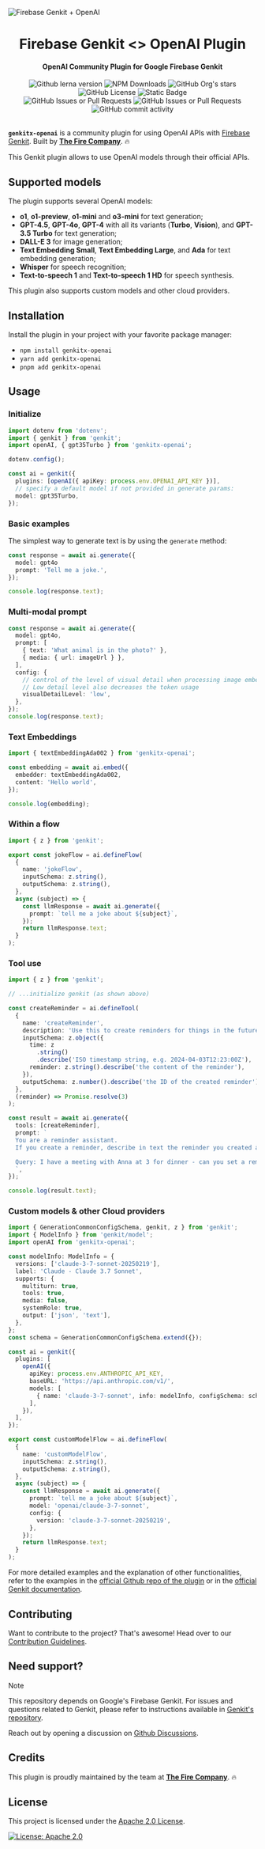 ![Firebase Genkit + OpenAI](https://github.com/TheFireCo/genkit-plugins/blob/main/assets/genkit-openai.png?raw=true)

<h1 align="center">
   Firebase Genkit <> OpenAI Plugin
</h1>

<h4 align="center">OpenAI Community Plugin for Google Firebase Genkit</h4>

<div align="center">
   <img alt="Github lerna version" src="https://img.shields.io/github/lerna-json/v/TheFireCo/genkit-plugins?label=version">
   <img alt="NPM Downloads" src="https://img.shields.io/npm/dw/genkitx-openai">
   <img alt="GitHub Org's stars" src="https://img.shields.io/github/stars/TheFireCo?style=social">
   <img alt="GitHub License" src="https://img.shields.io/github/license/TheFireCo/genkit-plugins">
   <img alt="Static Badge" src="https://img.shields.io/badge/yes-a?label=maintained">
</div>

<div align="center">
   <img alt="GitHub Issues or Pull Requests" src="https://img.shields.io/github/issues/TheFireCo/genkit-plugins?color=blue">
   <img alt="GitHub Issues or Pull Requests" src="https://img.shields.io/github/issues-pr/TheFireCo/genkit-plugins?color=blue">
   <img alt="GitHub commit activity" src="https://img.shields.io/github/commit-activity/m/TheFireCo/genkit-plugins">
</div>

</br>

**`genkitx-openai`** is a community plugin for using OpenAI APIs with
[Firebase Genkit](https://github.com/firebase/genkit). Built by [**The Fire Company**](https://github.com/TheFireCo). 🔥

This Genkit plugin allows to use OpenAI models through their official APIs.

## Supported models

The plugin supports several OpenAI models:

- **o1**, **o1-preview**, **o1-mini** and **o3-mini** for text generation;
- **GPT-4.5**, **GPT-4o**, **GPT-4** with all its variants (**Turbo**, **Vision**), and **GPT-3.5 Turbo** for text generation;
- **DALL-E 3** for image generation;
- **Text Embedding Small**, **Text Embedding Large**, and **Ada** for text embedding generation;
- **Whisper** for speech recognition;
- **Text-to-speech 1** and **Text-to-speech 1 HD** for speech synthesis.

This plugin also supports custom models and other cloud providers.

## Installation

Install the plugin in your project with your favorite package manager:

- `npm install genkitx-openai`
- `yarn add genkitx-openai`
- `pnpm add genkitx-openai`

## Usage

### Initialize

```typescript
import dotenv from 'dotenv';
import { genkit } from 'genkit';
import openAI, { gpt35Turbo } from 'genkitx-openai';

dotenv.config();

const ai = genkit({
  plugins: [openAI({ apiKey: process.env.OPENAI_API_KEY })],
  // specify a default model if not provided in generate params:
  model: gpt35Turbo,
});
```

### Basic examples

The simplest way to generate text is by using the `generate` method:

```typescript
const response = await ai.generate({
  model: gpt4o
  prompt: 'Tell me a joke.',
});

console.log(response.text);
```

### Multi-modal prompt

```typescript
const response = await ai.generate({
  model: gpt4o,
  prompt: [
    { text: 'What animal is in the photo?' },
    { media: { url: imageUrl } },
  ],
  config: {
    // control of the level of visual detail when processing image embeddings
    // Low detail level also decreases the token usage
    visualDetailLevel: 'low',
  },
});
console.log(response.text);
```

### Text Embeddings

```typescript
import { textEmbeddingAda002 } from 'genkitx-openai';

const embedding = await ai.embed({
  embedder: textEmbeddingAda002,
  content: 'Hello world',
});

console.log(embedding);
```

### Within a flow

```typescript
import { z } from 'genkit';

export const jokeFlow = ai.defineFlow(
  {
    name: 'jokeFlow',
    inputSchema: z.string(),
    outputSchema: z.string(),
  },
  async (subject) => {
    const llmResponse = await ai.generate({
      prompt: `tell me a joke about ${subject}`,
    });
    return llmResponse.text;
  }
);
```

### Tool use

```typescript
import { z } from 'genkit';

// ...initialize genkit (as shown above)

const createReminder = ai.defineTool(
  {
    name: 'createReminder',
    description: 'Use this to create reminders for things in the future',
    inputSchema: z.object({
      time: z
        .string()
        .describe('ISO timestamp string, e.g. 2024-04-03T12:23:00Z'),
      reminder: z.string().describe('the content of the reminder'),
    }),
    outputSchema: z.number().describe('the ID of the created reminder'),
  },
  (reminder) => Promise.resolve(3)
);

const result = await ai.generate({
  tools: [createReminder],
  prompt: `
  You are a reminder assistant.
  If you create a reminder, describe in text the reminder you created as a response.

  Query: I have a meeting with Anna at 3 for dinner - can you set a reminder for the time?
  `,
});

console.log(result.text);
```

### Custom models & other Cloud providers

```typescript
import { GenerationCommonConfigSchema, genkit, z } from 'genkit';
import { ModelInfo } from 'genkit/model';
import openAI from 'genkitx-openai';

const modelInfo: ModelInfo = {
  versions: ['claude-3-7-sonnet-20250219'],
  label: 'Claude - Claude 3.7 Sonnet',
  supports: {
    multiturn: true,
    tools: true,
    media: false,
    systemRole: true,
    output: ['json', 'text'],
  },
};
const schema = GenerationCommonConfigSchema.extend({});

const ai = genkit({
  plugins: [
    openAI({
      apiKey: process.env.ANTHROPIC_API_KEY,
      baseURL: 'https://api.anthropic.com/v1/',
      models: [
        { name: 'claude-3-7-sonnet', info: modelInfo, configSchema: schema },
      ],
    }),
  ],
});

export const customModelFlow = ai.defineFlow(
  {
    name: 'customModelFlow',
    inputSchema: z.string(),
    outputSchema: z.string(),
  },
  async (subject) => {
    const llmResponse = await ai.generate({
      prompt: `tell me a joke about ${subject}`,
      model: 'openai/claude-3-7-sonnet',
      config: {
        version: 'claude-3-7-sonnet-20250219',
      },
    });
    return llmResponse.text;
  }
);
```

For more detailed examples and the explanation of other functionalities, refer to the examples in the [official Github repo of the plugin](https://github.com/TheFireCo/genkit-plugins/blob/main/examples/README.md) or in the [official Genkit documentation](https://firebase.google.com/docs/genkit/get-started).

## Contributing

Want to contribute to the project? That's awesome! Head over to our [Contribution Guidelines](https://github.com/TheFireCo/genkit-plugins/blob/main/CONTRIBUTING.md).

## Need support?

> [!NOTE]  
> This repository depends on Google's Firebase Genkit. For issues and questions related to Genkit, please refer to instructions available in [Genkit's repository](https://github.com/firebase/genkit).

Reach out by opening a discussion on [Github Discussions](https://github.com/TheFireCo/genkit-plugins/discussions).

## Credits

This plugin is proudly maintained by the team at [**The Fire Company**](https://github.com/TheFireCo). 🔥

## License

This project is licensed under the [Apache 2.0 License](https://github.com/TheFireCo/genkit-plugins/blob/main/LICENSE).

[![License: Apache 2.0](https://img.shields.io/badge/License-Apache%202%2E0-lightgrey.svg)](https://github.com/TheFireCo/genkit-plugins/blob/main/LICENSE)
